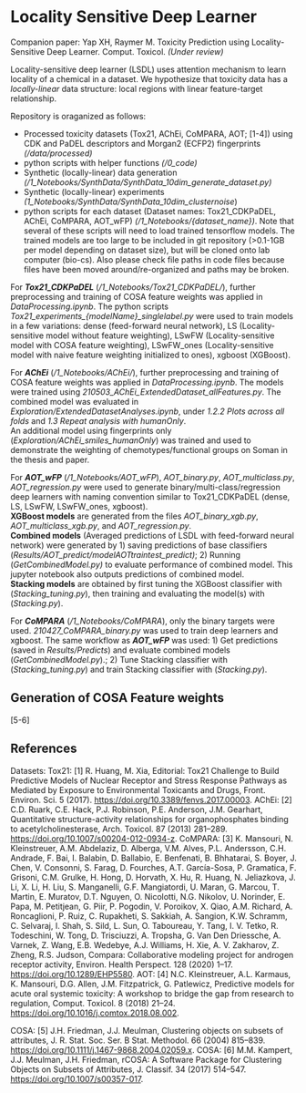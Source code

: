 # Locality Sensitive Deep Learner
Companion paper: Yap XH, Raymer M.   Toxicity Prediction using Locality-Sensitive Deep Learner. Comput. Toxicol. *(Under review)*

Locality-sensitive deep learner (LSDL) uses attention mechanism to learn locality of a chemical in a dataset. We hypothesize that toxicity data has a *locally-linear* data structure: local regions with linear feature-target relationship.  

Repository is oraganized as follows:
- Processed toxicity datasets (Tox21, AChEi, CoMPARA, AOT; [1-4]) using CDK and PaDEL descriptors and Morgan2 (ECFP2) fingerprints *(/data/processed)*
- python scripts with helper functions *(/0_code)*
- Synthetic (locally-linear) data generation *(/1_Notebooks/SynthData/SynthData_10dim_generate_dataset.py)*
- Synthetic (locally-linear) experiments *(1_Notebooks/SynthData/SynthData_10dim_clusternoise*)
- python scripts for each dataset (Dataset names: Tox21_CDKPaDEL, AChEi, CoMPARA, AOT_wFP) *(/1_Notebooks/{dataset_name})*. Note that several of these scripts will need to load trained tensorflow models. The trained models are too large to be included in git repository (>0.1-1GB per model depending on dataset size), but will be cloned onto lab computer (bio-cs). Also please check file paths in code files because files have been moved around/re-organized and paths may be broken. 


For ***Tox21_CDKPaDEL*** (*/1_Notebooks/Tox21_CDKPaDEL/*), further preprocessing and training of COSA feature weights was applied in *DataProcessing.ipynb*. The python scripts *Tox21_experiments_{modelName}_singlelabel.py* were used to train models in a few variations: dense (feed-forward neural network), LS (Locality-sensitive model without feature weighting), LSwFW (Locality-sensitive model with COSA feature weighting), LSwFW_ones (Locality-sensitive model with naive feature weighting initialized to ones), xgboost (XGBoost).  


For ***AChEi*** (*/1_Notebooks/AChEi/*), further preprocessing and training of COSA feature weights was applied in *DataProcessing.ipynb*. The models were trained using *210503_AChEi_ExtendedDataset_allFeatures.py*. The combined model was evaluated in *Exploration/ExtendedDatasetAnalyses.ipynb*, under *1.2.2 Plots across all folds* and *1.3 Repeat analysis with humanOnly*.  
An additional model using fingerprints only (*Exploration/AChEi_smiles_humanOnly*) was trained and used to demonstrate the weighting of chemotypes/functional groups on Soman in the thesis and paper.  


For ***AOT_wFP*** (*/1_Notebooks/AOT_wFP*), *AOT_binary.py*, *AOT_multiclass.py*, *AOT_regression.py* were used to generate binary/multi-class/regression deep learners with naming convention similar to Tox21_CDKPaDEL (dense, LS, LSwFW, LSwFW_ones, xgboost).  
__XGBoost models__ are generated from the files *AOT_binary_xgb.py*, *AOT_multiclass_xgb.py*, and *AOT_regression.py*.   
__Combined models__ (Averaged predictions of LSDL with feed-forward neural network) were generated by 1) saving predictions of base classifiers (*Results/AOT_predict/*model*_AOT_*traintest*_predict)*; 2) Running (*GetCombinedModel.py)* to evaluate performance of combined model. This jupyter notebook also outputs predictions of combined model.  
__Stacking models__ are obtained by first tuning the XGBoost classifier with (*Stacking_tuning.py*), then training and evaluating the model(s) with (*Stacking.py*).  


For ***CoMPARA*** (*/1_Notebooks/CoMPARA*), only the binary targets were used. *210427_CoMPARA_binary.py* was used to train deep learners and xgboost. The same workflow as ***AOT_wFP*** was used: 1) Get predictions (saved in *Results/Predicts*) and evaluate combined models (*GetCombinedModel.py*).; 2) Tune Stacking classifier with (*Stacking_tuning.py*) and train Stacking classifier with (*Stacking.py*).  


## Generation of COSA Feature weights

[5-6]

## References
Datasets:
Tox21: [1] R. Huang, M. Xia, Editorial: Tox21 Challenge to Build Predictive Models of Nuclear Receptor and Stress Response Pathways as Mediated by Exposure to Environmental Toxicants and Drugs, Front. Environ. Sci. 5 (2017). https://doi.org/10.3389/fenvs.2017.00003.
AChEi: [2] C.D. Ruark, C.E. Hack, P.J. Robinson, P.E. Anderson, J.M. Gearhart, Quantitative structure-activity relationships for organophosphates binding to acetylcholinesterase, Arch. Toxicol. 87 (2013) 281–289. https://doi.org/10.1007/s00204-012-0934-z.
CoMPARA: [3] K. Mansouri, N. Kleinstreuer, A.M. Abdelaziz, D. Alberga, V.M. Alves, P.L. Andersson, C.H. Andrade, F. Bai, I. Balabin, D. Ballabio, E. Benfenati, B. Bhhatarai, S. Boyer, J. Chen, V. Consonni, S. Farag, D. Fourches, A.T. García-Sosa, P. Gramatica, F. Grisoni, C.M. Grulke, H. Hong, D. Horvath, X. Hu, R. Huang, N. Jeliazkova, J. Li, X. Li, H. Liu, S. Manganelli, G.F. Mangiatordi, U. Maran, G. Marcou, T. Martin, E. Muratov, D.T. Nguyen, O. Nicolotti, N.G. Nikolov, U. Norinder, E. Papa, M. Petitjean, G. Piir, P. Pogodin, V. Poroikov, X. Qiao, A.M. Richard, A. Roncaglioni, P. Ruiz, C. Rupakheti, S. Sakkiah, A. Sangion, K.W. Schramm, C. Selvaraj, I. Shah, S. Sild, L. Sun, O. Taboureau, Y. Tang, I. V. Tetko, R. Todeschini, W. Tong, D. Trisciuzzi, A. Tropsha, G. Van Den Driessche, A. Varnek, Z. Wang, E.B. Wedebye, A.J. Williams, H. Xie, A. V. Zakharov, Z. Zheng, R.S. Judson, Compara: Collaborative modeling project for androgen receptor activity, Environ. Health Perspect. 128 (2020) 1–17. https://doi.org/10.1289/EHP5580.
AOT: [4] N.C. Kleinstreuer, A.L. Karmaus, K. Mansouri, D.G. Allen, J.M. Fitzpatrick, G. Patlewicz, Predictive models for acute oral systemic toxicity: A workshop to bridge the gap from research to regulation, Comput. Toxicol. 8 (2018) 21–24. https://doi.org/10.1016/j.comtox.2018.08.002.

COSA: [5] J.H. Friedman, J.J. Meulman, Clustering objects on subsets of attributes, J. R. Stat. Soc. Ser. B Stat. Methodol. 66 (2004) 815–839. https://doi.org/10.1111/j.1467-9868.2004.02059.x.
COSA: [6] M.M. Kampert, J.J. Meulman, J.H. Friedman, rCOSA: A Software Package for Clustering Objects on Subsets of Attributes, J. Classif. 34 (2017) 514–547. https://doi.org/10.1007/s00357-017.